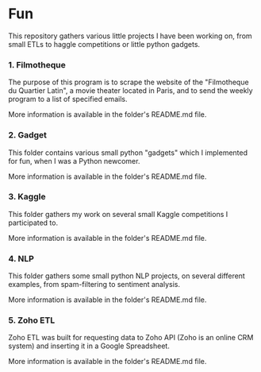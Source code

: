 # Fun

This repository gathers various little projects I have been working on, from small ETLs to haggle competitions or little
python gadgets.


### 1. Filmotheque

The purpose of this program is to scrape the website of the "Filmotheque du Quartier Latin", a movie theater located in 
Paris, and to send the weekly program to a list of specified emails.

More information is available in the folder's README.md file.

### 2. Gadget

This folder contains various small python "gadgets" which I implemented for fun, when I was a Python newcomer.

More information is available in the folder's README.md file. 


### 3. Kaggle

This folder gathers my work on several small Kaggle competitions I participated to.

More information is available in the folder's README.md file. 


### 4. NLP

This folder gathers some small python NLP projects, on several different examples, from spam-filtering to sentiment analysis.

More information is available in the folder's README.md file. 


### 5. Zoho ETL

Zoho ETL was built for requesting data to Zoho API (Zoho is an online CRM system) and inserting it in a Google 
Spreadsheet.

More information is available in the folder's README.md file.
